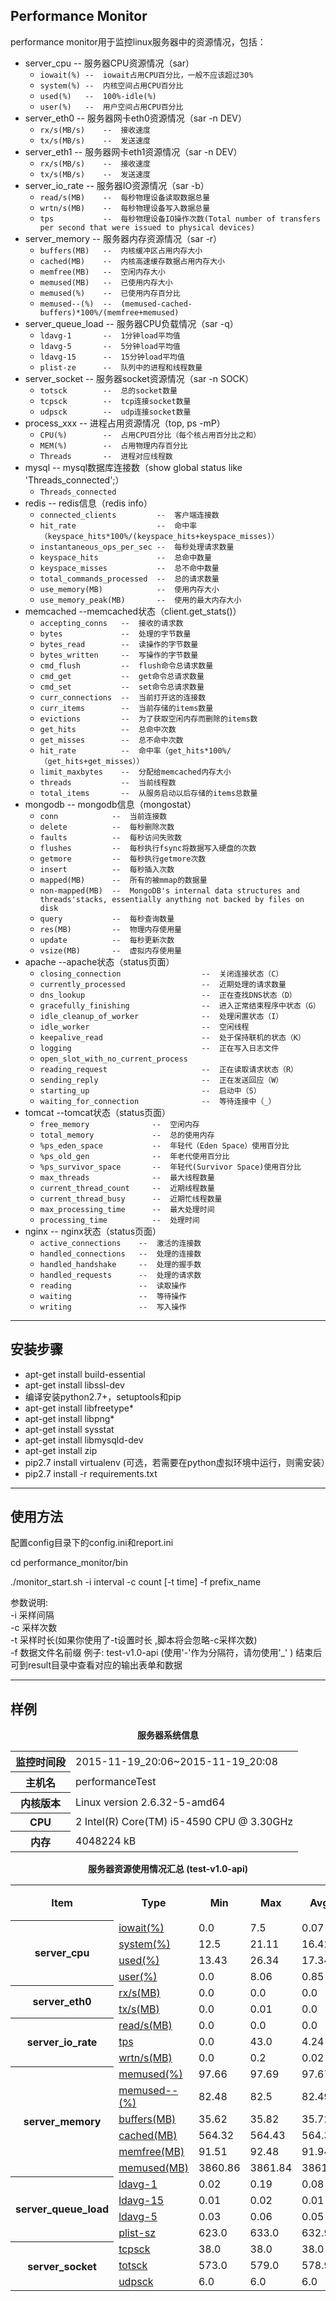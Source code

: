 ## Performance Monitor

performance monitor用于监控linux服务器中的资源情况，包括：
* server_cpu    --  服务器CPU资源情况（sar）
    * `iowait(%) --  iowait占用CPU百分比，一般不应该超过30% `
    * `system(%) --  内核空间占用CPU百分比`
    * `used(%)   --  100%-idle(%)`
    * `user(%)   --  用户空间占用CPU百分比`
* server_eth0   --  服务器网卡eth0资源情况（sar -n DEV）
    * `rx/s(MB/s)    --  接收速度`
    * `tx/s(MB/s)    --  发送速度`
* server_eth1   --  服务器网卡eth1资源情况（sar -n DEV）
    * `rx/s(MB/s)    --  接收速度`
    * `tx/s(MB/s)    --  发送速度`
* server_io_rate    --  服务器IO资源情况（sar -b）
    * `read/s(MB)    --  每秒物理设备读取数据总量`
    * `wrtn/s(MB)    --  每秒物理设备写入数据总量`
    * `tps           --  每秒物理设备IO操作次数(Total number of transfers per second that were issued to physical devices)`
* server_memory --  服务器内存资源情况（sar -r）
    * `buffers(MB)   --  内核缓冲区占用内存大小`
    * `cached(MB)    --  内核高速缓存数据占用内存大小`
    * `memfree(MB)   --  空闲内存大小`
    * `memused(MB)   --  已使用内存大小`
    * `memused(%)    --  已使用内存百分比`
    * `memused--(%)  --  (memused-cached-buffers)*100%/(memfree+memused)`
* server_queue_load --  服务器CPU负载情况（sar -q）
    * `ldavg-1       --  1分钟load平均值`
    * `ldavg-5       --  5分钟load平均值`
    * `ldavg-15      --  15分钟load平均值`
    * `plist-ze      --  队列中的进程和线程数量`
* server_socket --  服务器socket资源情况（sar -n SOCK）
    * `totsck        --  总的socket数量`
    * `tcpsck        --  tcp连接socket数量`
    * `udpsck        --  udp连接socket数量`
* process_xxx  --  进程占用资源情况（top, ps -mP）
    * `CPU(%)        --  占用CPU百分比（每个核占用百分比之和）`
    * `MEM(%)        --  占用物理内存百分比`
    * `Threads       --  进程对应线程数`
* mysql --  mysql数据库连接数（show global status like 'Threads_connected';）
    * `Threads_connected `
* redis --  redis信息（redis info）
    * `connected_clients         --  客户端连接数`
    * `hit_rate                  --  命中率（keyspace_hits*100%/(keyspace_hits+keyspace_misses)）`
    * `instantaneous_ops_per_sec --  每秒处理请求数量`
    * `keyspace_hits             --  总命中数量`
    * `keyspace_misses           --  总不命中数量`
    * `total_commands_processed  --  总的请求数量`
    * `use_memory(MB)            --  使用内存大小`
    * `use_memory_peak(MB)       --  使用的最大内存大小`
* memcached --memcached状态（client.get_stats()）
    * `accepting_conns   --  接收的请求数`
    * `bytes             --  处理的字节数量`
    * `bytes_read        --  读操作的字节数量`
    * `bytes_written     --  写操作的字节数量`
    * `cmd_flush         --  flush命令总请求数量`
    * `cmd_get           --  get命令总请求数量`
    * `cmd_set           --  set命令总请求数量`
    * `curr_connections  --  当前打开这的连接数`
    * `curr_items        --  当前存储的items数量`
    * `evictions         --  为了获取空闲内存而删除的items数`
    * `get_hits          --  总命中次数`
    * `get_misses        --  总不命中次数`
    * `hit_rate          --  命中率（get_hits*100%/（get_hits+get_misses））`
    * `limit_maxbytes    --  分配给memcached内存大小`
    * `threads           --  当前线程数`
    * `total_items       --  从服务启动以后存储的items总数量`
* mongodb   --  mongodb信息（mongostat）
    * `conn            --  当前连接数`
    * `delete          --  每秒删除次数`
    * `faults          --  每秒访问失败数`
    * `flushes         --  每秒执行fsync将数据写入硬盘的次数`
    * `getmore         --  每秒执行getmore次数`
    * `insert          --  每秒插入次数`
    * `mapped(MB)      --  所有的被mmap的数据量`
    * `non-mapped(MB)  --  MongoDB's internal data structures and threads'stacks, essentially anything not backed by files on disk`
    * `query           --  每秒查询数量`
    * `res(MB)         --  物理内存使用量`
    * `update          --  每秒更新次数`
    * `vsize(MB)       --  虚拟内存使用量`
* apache    --apache状态（status页面）
    * `closing_connection                  --  关闭连接状态（C）`
    * `currently_processed                 --  近期处理的请求数量`
    * `dns_lookup                          --  正在查找DNS状态（D）`
    * `gracefully_finishing                --  进入正常结束程序中状态（G）`
    * `idle_cleanup_of_worker              --  处理闲置状态（I）`
    * `idle_worker                         --  空闲线程`
    * `keepalive_read                      --  处于保持联机的状态（K）`
    * `logging                             --  正在写入日志文件`
    * `open_slot_with_no_current_process`
    * `reading_request                     --  正在读取请求状态（R）`
    * `sending_reply                       --  正在发送回应（W）`
    * `starting_up                         --  启动中（S）`
    * `waiting_for_connection              --  等待连接中（_）`
* tomcat    --tomcat状态（status页面）
    * `free_memory              --  空闲内存`
    * `total_memory             --  总的使用内存`
    * `%ps_eden_space           --  年轻代（Eden Space）使用百分比`
    * `%ps_old_gen              --  年老代使用百分比`
    * `%ps_survivor_space       --  年轻代(Survivor Space)使用百分比`
    * `max_threads              --  最大线程数量`
    * `current_thread_count     --  近期线程数量`
    * `current_thread_busy      --  近期忙线程数量`
    * `max_processing_time      --  最大处理时间`
    * `processing_time          --  处理时间`
* nginx --  nginx状态（status页面）
    * `active_connections    --  激活的连接数`
    * `handled_connections   --  处理的连接数`
    * `handled_handshake     --  处理的握手数`
    * `handled_requests      --  处理的请求数`
    * `reading               --  读取操作`
    * `waiting               --  等待操作`
    * `writing               --  写入操作`

---

## 安装步骤

- apt-get install build-essential
- apt-get install libssl-dev
- 编译安装python2.7+，setuptools和pip
- apt-get install libfreetype*
- apt-get install libpng*
- apt-get install sysstat
- apt-get install libmysqld-dev
- apt-get install zip
- pip2.7 install virtualenv (可选，若需要在python虚拟环境中运行，则需安装）
- pip2.7 install -r requirements.txt

---

## 使用方法

   配置config目录下的config.ini和report.ini
   
   cd performance_monitor/bin 
   
   ./monitor_start.sh -i interval -c count [-t time] -f prefix_name
   
   参数说明:                                                         
      -i    采样间隔                                           
      -c    采样次数                                           
      -t    采样时长(如果你使用了-t设置时长 ,脚本将会忽略-c采样次数)     
      -f    数据文件名前缀 例子: test-v1.0-api (使用'-'作为分隔符，请勿使用'_' ) 
    结束后可到result目录中查看对应的输出表单和数据

---

## 样例

<html>
<meta http-equiv="Content-Type" content="text/html; charset=utf-8"/>
<body>
<div align="center">
<p><strong>服务器系统信息</strong></p>
    <table border="0" cellpadding="5" cellspacing="2"  width="50%" align="center">
        <tr>
            <th>监控时间段</th>
            <td>2015-11-19_20:06~2015-11-19_20:08</td>
        </tr>
        <tr>
            <th>主机名</th>
            <td>performanceTest</td>
        </tr>
        <tr>
            <th>内核版本</th>
            <td>Linux version 2.6.32-5-amd64 </td>
        </tr>
        <tr>
            <th>CPU</th>
            <td>2  Intel(R) Core(TM) i5-4590 CPU @ 3.30GHz</td>
        </tr>
        <tr>
            <th>内存</th>
            <td>4048224 kB</td>
        </tr>
        </table>
    <p></p>
    <p><strong>服务器资源使用情况汇总 (test-v1.0-api) </strong></p>
    <table border="0" cellpadding="5" cellspacing="2"  width="60%" align="center">
    <tr>
        <th>Item</th>
        <th>Type</th>
        <th>Min</th>
        <th>Max</th>
        <th>Avg</th>
        <th>90%小于</th>
    </tr>
    <tr>
        <th rowspan="4">server_cpu</th>
        <td><a href="sample/test-v1.0-api_performanceTest_server_cpu_201511192006-iowait.png" target="_png">iowait(%)</a></td>
        <td>0.0</td>
        <td>7.5</td>
        <td>0.07</td>
        <td>0.0</td>
    </tr>
    <tr>
        <td><a href="sample/test-v1.0-api_performanceTest_server_cpu_201511192006-system.png" target="_png">system(%)</a></td>
        <td>12.5</td>
        <td>21.11</td>
        <td>16.42</td>
        <td>18.09</td>
    </tr>
    <tr>
        <td><a href="sample/test-v1.0-api_performanceTest_server_cpu_201511192006-used.png" target="_png">used(%)</a></td>
        <td>13.43</td>
        <td>26.34</td>
        <td>17.34</td>
        <td>19.31</td>
    </tr>
    <tr>
        <td><a href="sample/test-v1.0-api_performanceTest_server_cpu_201511192006-user.png" target="_png">user(%)</a></td>
        <td>0.0</td>
        <td>8.06</td>
        <td>0.85</td>
        <td>1.98</td>
    </tr>
    <tr>
        <th rowspan="2">server_eth0</th>
        <td><a href="sample/test-v1.0-api_performanceTest_server_eth0_201511192006-rx(MB).png" target="_png">rx/s(MB)</a></td>
        <td>0.0</td>
        <td>0.0</td>
        <td>0.0</td>
        <td>0.0</td>
    </tr>
    <tr>
        <td><a href="sample/test-v1.0-api_performanceTest_server_eth0_201511192006-tx(MB).png" target="_png">tx/s(MB)</a></td>
        <td>0.0</td>
        <td>0.01</td>
        <td>0.0</td>
        <td>0.01</td>
    </tr>
    <tr>
        <th rowspan="3">server_io_rate</th>
        <td><a href="sample/test-v1.0-api_performanceTest_server_io_rate_201511192006-read(MB).png" target="_png">read/s(MB)</a></td>
        <td>0.0</td>
        <td>0.0</td>
        <td>0.0</td>
        <td>0.0</td>
    </tr>
    <tr>
        <td><a href="sample/test-v1.0-api_performanceTest_server_io_rate_201511192006-tps.png" target="_png">tps</a></td>
        <td>0.0</td>
        <td>43.0</td>
        <td>4.24</td>
        <td>15.0</td>
    </tr>
    <tr>
        <td><a href="sample/test-v1.0-api_performanceTest_server_io_rate_201511192006-wrtn(MB).png" target="_png">wrtn/s(MB)</a></td>
        <td>0.0</td>
        <td>0.2</td>
        <td>0.02</td>
        <td>0.09</td>
    </tr>
    <tr>
        <th rowspan="6">server_memory</th>
        <td><a href="sample/test-v1.0-api_performanceTest_server_memory_201511192006-memused.png" target="_png">memused(%)</a></td>
        <td>97.66</td>
        <td>97.69</td>
        <td>97.67</td>
        <td>97.68</td>
    </tr>
    <tr>
        <td><a href="sample/test-v1.0-api_performanceTest_server_memory_201511192006-memused--.png" target="_png">memused--(%)</a></td>
        <td>82.48</td>
        <td>82.5</td>
        <td>82.49</td>
        <td>82.5</td>
    </tr>
    <tr>
        <td><a href="sample/test-v1.0-api_performanceTest_server_memory_201511192006-buffers(MB).png" target="_png">buffers(MB)</a></td>
        <td>35.62</td>
        <td>35.82</td>
        <td>35.72</td>
        <td>35.81</td>
    </tr>
    <tr>
        <td><a href="sample/test-v1.0-api_performanceTest_server_memory_201511192006-cached(MB).png" target="_png">cached(MB)</a></td>
        <td>564.32</td>
        <td>564.43</td>
        <td>564.37</td>
        <td>564.41</td>
    </tr>
    <tr>
        <td><a href="sample/test-v1.0-api_performanceTest_server_memory_201511192006-memfree(MB).png" target="_png">memfree(MB)</a></td>
        <td>91.51</td>
        <td>92.48</td>
        <td>91.94</td>
        <td>92.18</td>
    </tr>
    <tr>
        <td><a href="sample/test-v1.0-api_performanceTest_server_memory_201511192006-memused(MB).png" target="_png">memused(MB)</a></td>
        <td>3860.86</td>
        <td>3861.84</td>
        <td>3861.4</td>
        <td>3861.74</td>
    </tr>
    <tr>
        <th rowspan="4">server_queue_load</th>
        <td><a href="sample/test-v1.0-api_performanceTest_server_queue_load_201511192006-ldavg-1.png" target="_png">ldavg-1</a></td>
        <td>0.02</td>
        <td>0.19</td>
        <td>0.08</td>
        <td>0.15</td>
    </tr>
    <tr>
        <td><a href="sample/test-v1.0-api_performanceTest_server_queue_load_201511192006-ldavg-15.png" target="_png">ldavg-15</a></td>
        <td>0.01</td>
        <td>0.02</td>
        <td>0.01</td>
        <td>0.02</td>
    </tr>
    <tr>
        <td><a href="sample/test-v1.0-api_performanceTest_server_queue_load_201511192006-ldavg-5.png" target="_png">ldavg-5</a></td>
        <td>0.03</td>
        <td>0.06</td>
        <td>0.05</td>
        <td>0.05</td>
    </tr>
    <tr>
        <td><a href="sample/test-v1.0-api_performanceTest_server_queue_load_201511192006-plist-sz.png" target="_png">plist-sz</a></td>
        <td>623.0</td>
        <td>633.0</td>
        <td>632.92</td>
        <td>633.0</td>
    </tr>
    <tr>
        <th rowspan="3">server_socket</th>
        <td><a href="sample/test-v1.0-api_performanceTest_server_socket_201511192006-tcpsck.png" target="_png">tcpsck</a></td>
        <td>38.0</td>
        <td>38.0</td>
        <td>38.0</td>
        <td>38.0</td>
    </tr>
    <tr>
        <td><a href="sample/test-v1.0-api_performanceTest_server_socket_201511192006-totsck.png" target="_png">totsck</a></td>
        <td>573.0</td>
        <td>579.0</td>
        <td>578.95</td>
        <td>579.0</td>
    </tr>
    <tr>
        <td><a href="sample/test-v1.0-api_performanceTest_server_socket_201511192006-udpsck.png" target="_png">udpsck</a></td>
        <td>6.0</td>
        <td>6.0</td>
        <td>6.0</td>
        <td>6.0</td>
    </tr>
    </table>
</div>
</body>
</html>
